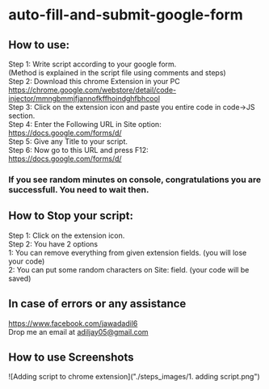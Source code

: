 # auto-fill-and-submit-google-form

## How to use:  ##
Step 1: Write script according to your google form.  
        (Method is explained in the script file using comments and steps)  
Step 2: Download this chrome Extension in your PC  
        https://chrome.google.com/webstore/detail/code-injector/mmngbmmjfjannofkffhoindghfbhcool  
Step 3: Click on the extension icon and paste you entire code in code->JS section.  
Step 4: Enter the Following URL in Site option:  
        https://docs.google.com/forms/d/  
Step 5: Give any Title to your script.  
Step 6: Now go to this URL and press F12:  
        https://docs.google.com/forms/d/  

### If you see random minutes on console, congratulations you are successfull. You need to wait then.  ###

## How to Stop your script:  ##
Step 1: Click on the extension icon.  
Step 2: You have 2 options  
        1: You can remove everything from given extension fields. (you will lose your code)  
        2: You can put some random characters on Site: field. (your code will be saved)  

## In case of errors or any assistance ##
https://www.facebook.com/jawadadil6  
Drop me an email at adiljay05@gmail.com  

## How to use Screenshots ##
![Adding script to chrome extension]("./steps_images/1. adding script.png")
